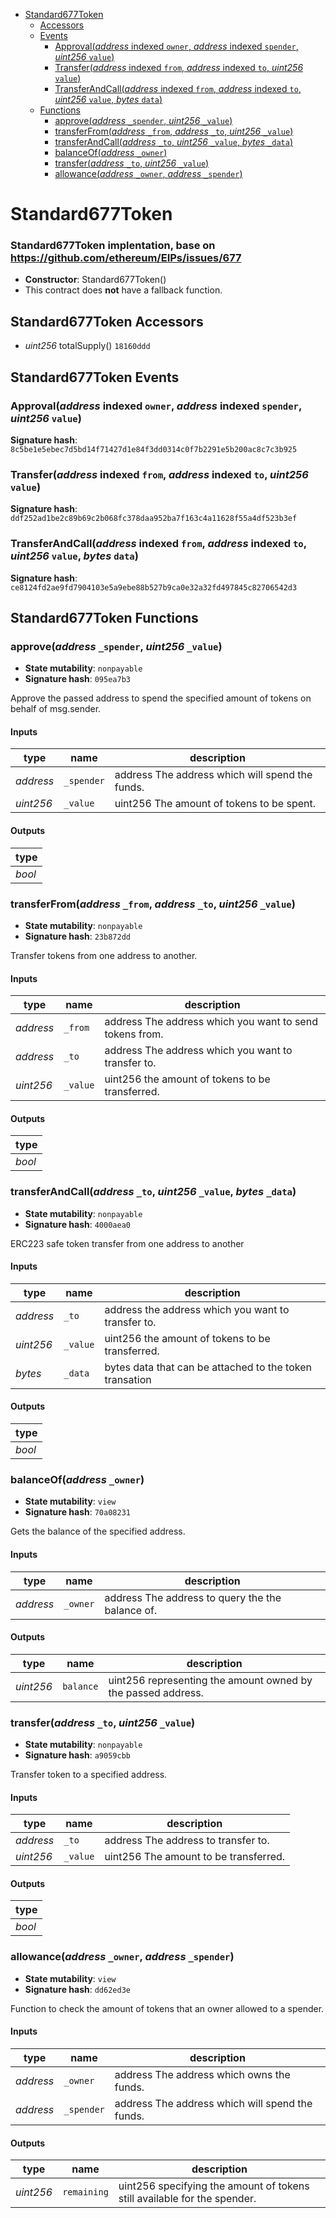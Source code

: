 * [Standard677Token](#standard677token)
  * [Accessors](#standard677token-accessors)
  * [Events](#standard677token-events)
    * [Approval(*address* indexed `owner`, *address* indexed `spender`, *uint256* `value`)](#approvaladdress-indexed-owner-address-indexed-spender-uint256-value)
    * [Transfer(*address* indexed `from`, *address* indexed `to`, *uint256* `value`)](#transferaddress-indexed-from-address-indexed-to-uint256-value)
    * [TransferAndCall(*address* indexed `from`, *address* indexed `to`, *uint256* `value`, *bytes* `data`)](#transferandcalladdress-indexed-from-address-indexed-to-uint256-value-bytes-data)
  * [Functions](#standard677token-functions)
    * [approve(*address* `_spender`, *uint256* `_value`)](#approveaddress-_spender-uint256-_value)
    * [transferFrom(*address* `_from`, *address* `_to`, *uint256* `_value`)](#transferfromaddress-_from-address-_to-uint256-_value)
    * [transferAndCall(*address* `_to`, *uint256* `_value`, *bytes* `_data`)](#transferandcalladdress-_to-uint256-_value-bytes-_data)
    * [balanceOf(*address* `_owner`)](#balanceofaddress-_owner)
    * [transfer(*address* `_to`, *uint256* `_value`)](#transferaddress-_to-uint256-_value)
    * [allowance(*address* `_owner`, *address* `_spender`)](#allowanceaddress-_owner-address-_spender)

# Standard677Token

### Standard677Token implentation, base on https://github.com/ethereum/EIPs/issues/677

- **Constructor**: Standard677Token()
- This contract does **not** have a fallback function.

## Standard677Token Accessors

* *uint256* totalSupply() `18160ddd`

## Standard677Token Events

### Approval(*address* indexed `owner`, *address* indexed `spender`, *uint256* `value`)

**Signature hash**: `8c5be1e5ebec7d5bd14f71427d1e84f3dd0314c0f7b2291e5b200ac8c7c3b925`

### Transfer(*address* indexed `from`, *address* indexed `to`, *uint256* `value`)

**Signature hash**: `ddf252ad1be2c89b69c2b068fc378daa952ba7f163c4a11628f55a4df523b3ef`

### TransferAndCall(*address* indexed `from`, *address* indexed `to`, *uint256* `value`, *bytes* `data`)

**Signature hash**: `ce8124fd2ae9fd7904103e5a9ebe88b527b9ca0e32a32fd497845c82706542d3`

## Standard677Token Functions

### approve(*address* `_spender`, *uint256* `_value`)

- **State mutability**: `nonpayable`
- **Signature hash**: `095ea7b3`

Approve the passed address to spend the specified amount of tokens on behalf of msg.sender.

#### Inputs

| type      | name       | description                                     |
| --------- | ---------- | ----------------------------------------------- |
| *address* | `_spender` | address The address which will spend the funds. |
| *uint256* | `_value`   | uint256 The amount of tokens to be spent.       |

#### Outputs

| type   |
| ------ |
| *bool* |

### transferFrom(*address* `_from`, *address* `_to`, *uint256* `_value`)

- **State mutability**: `nonpayable`
- **Signature hash**: `23b872dd`

Transfer tokens from one address to another.

#### Inputs

| type      | name     | description                                             |
| --------- | -------- | ------------------------------------------------------- |
| *address* | `_from`  | address The address which you want to send tokens from. |
| *address* | `_to`    | address The address which you want to transfer to.      |
| *uint256* | `_value` | uint256 the amount of tokens to be transferred.         |

#### Outputs

| type   |
| ------ |
| *bool* |

### transferAndCall(*address* `_to`, *uint256* `_value`, *bytes* `_data`)

- **State mutability**: `nonpayable`
- **Signature hash**: `4000aea0`

ERC223 safe token transfer from one address to another

#### Inputs

| type      | name     | description                                             |
| --------- | -------- | ------------------------------------------------------- |
| *address* | `_to`    | address the address which you want to transfer to.      |
| *uint256* | `_value` | uint256 the amount of tokens to be transferred.         |
| *bytes*   | `_data`  | bytes data that can be attached to the token transation |

#### Outputs

| type   |
| ------ |
| *bool* |

### balanceOf(*address* `_owner`)

- **State mutability**: `view`
- **Signature hash**: `70a08231`

Gets the balance of the specified address.

#### Inputs

| type      | name     | description                                      |
| --------- | -------- | ------------------------------------------------ |
| *address* | `_owner` | address The address to query the the balance of. |

#### Outputs

| type      | name      | description                                                  |
| --------- | --------- | ------------------------------------------------------------ |
| *uint256* | `balance` | uint256 representing the amount owned by the passed address. |

### transfer(*address* `_to`, *uint256* `_value`)

- **State mutability**: `nonpayable`
- **Signature hash**: `a9059cbb`

Transfer token to a specified address.

#### Inputs

| type      | name     | description                           |
| --------- | -------- | ------------------------------------- |
| *address* | `_to`    | address The address to transfer to.   |
| *uint256* | `_value` | uint256 The amount to be transferred. |

#### Outputs

| type   |
| ------ |
| *bool* |

### allowance(*address* `_owner`, *address* `_spender`)

- **State mutability**: `view`
- **Signature hash**: `dd62ed3e`

Function to check the amount of tokens that an owner allowed to a spender.

#### Inputs

| type      | name       | description                                     |
| --------- | ---------- | ----------------------------------------------- |
| *address* | `_owner`   | address The address which owns the funds.       |
| *address* | `_spender` | address The address which will spend the funds. |

#### Outputs

| type      | name        | description                                                              |
| --------- | ----------- | ------------------------------------------------------------------------ |
| *uint256* | `remaining` | uint256 specifying the amount of tokens still available for the spender. |

